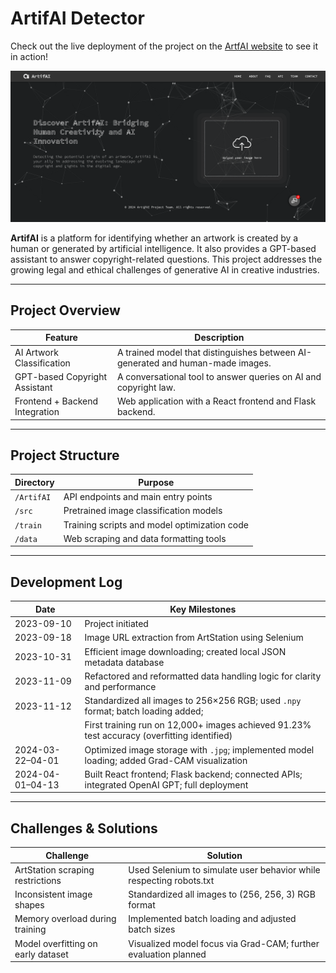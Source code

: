 # ArtifAI Detector

Check out the live deployment of the project on the [ArtfAI website](https://artifai.apps.austinjiang.com) to see it in action!

![ArtifAI website deployment](https://github.com/AustinBoyuJiang/ArtifAI/blob/main/backend/public/outlook.png?raw=true)


**ArtifAI** is a platform for identifying whether an artwork is created by a human or generated by artificial intelligence. It also provides a GPT-based assistant to answer copyright-related questions. This project addresses the growing legal and ethical challenges of generative AI in creative industries.

---

## Project Overview

| Feature                              | Description                                                                 |
|--------------------------------------|-----------------------------------------------------------------------------|
| AI Artwork Classification            | A trained model that distinguishes between AI-generated and human-made images. |
| GPT-based Copyright Assistant        | A conversational tool to answer queries on AI and copyright law.           |
| Frontend + Backend Integration       | Web application with a React frontend and Flask backend.                   |

---

## Project Structure

| Directory     | Purpose                                                 |
|---------------|---------------------------------------------------------|
| `/ArtifAI`    | API endpoints and main entry points                     |
| `/src`        | Pretrained image classification models                  |
| `/train`      | Training scripts and model optimization code            |
| `/data`       | Web scraping and data formatting tools                  |

---

## Development Log

| Date            | Key Milestones                                                                                     |
|-----------------|----------------------------------------------------------------------------------------------------|
| 2023-09-10      | Project initiated                                                                                  |
| 2023-09-18      | Image URL extraction from ArtStation using Selenium                                                |
| 2023-10-31      | Efficient image downloading; created local JSON metadata database                                  |
| 2023-11-09      | Refactored and reformatted data handling logic for clarity and performance                         |
| 2023-11-12      | Standardized all images to 256×256 RGB; used `.npy` format; batch loading added;                   |
|                 | First training run on 12,000+ images achieved 91.23% test accuracy (overfitting identified)        |
| 2024-03-22–04-01| Optimized image storage with `.jpg`; implemented model loading; added Grad-CAM visualization       |
| 2024-04-01–04-13| Built React frontend; Flask backend; connected APIs; integrated OpenAI GPT; full deployment        |

---

## Challenges & Solutions

| Challenge                                   | Solution                                                                 |
|--------------------------------------------|--------------------------------------------------------------------------|
| ArtStation scraping restrictions            | Used Selenium to simulate user behavior while respecting robots.txt      |
| Inconsistent image shapes                   | Standardized all images to (256, 256, 3) RGB format                       |
| Memory overload during training             | Implemented batch loading and adjusted batch sizes                       |
| Model overfitting on early dataset          | Visualized model focus via Grad-CAM; further evaluation planned          |

